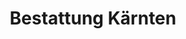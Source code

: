 ---
title: "Bestattung Kärnten"
url: /klagenfurt-am-woerthersee/bestattung-kaernten/
shop: Bestattungen
---